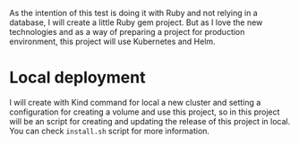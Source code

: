 As the intention of this test is doing it with Ruby and not relying in a database, I will create a little Ruby gem project.
But as I love the new technologies and as a way of preparing a project for production environment, this project will use Kubernetes and Helm.

# Local deployment
I will create with Kind command for local a new cluster and setting a configuration for creating a volume and use this project, so in this project will
be an script for creating and updating the release of this project in local.
You can check `install.sh` script for more information.
